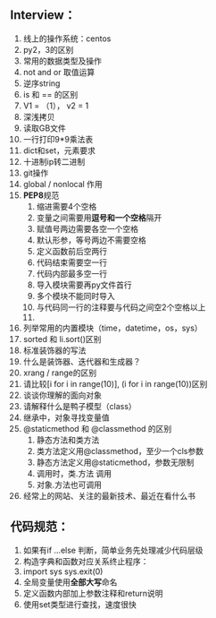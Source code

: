 ## Interview：

1. 线上的操作系统：centos
2. py2，3的区别
3. 常用的数据类型及操作
4. not and or 取值运算
5. 逆序string
6. is 和 == 的区别
7. V1 = （1）， v2 = 1
8. 深浅拷贝
9. 读取GB文件
10. 一行打印9*9乘法表
11. dict和set，元素要求
12. 十进制ip转二进制
13. git操作
14. global / nonlocal 作用
15. **PEP8**规范
    1. 缩进需要4个空格
    2. 变量之间需要用**逗号和一个空格**隔开
    3. 赋值号两边需要各空一个空格
    4. 默认形参，等号两边不需要空格
    5. 定义函数前后空两行
    6. 代码结束需要空一行
    7. 代码内部最多空一行
    8. 导入模块需要再py文件首行
    9. 多个模块不能同时导入
    10. 与代码同一行的注释要与代码之间空2个空格以上
    11. 
16. 列举常用的内置模块（time，datetime，os，sys）
17. sorted 和 li.sort()区别
18. 标准装饰器的写法
19. 什么是装饰器、迭代器和生成器？
20. xrang / range的区别
21. 请比较[i for i in range(10)], (i for i in range(10))区别
22. 谈谈你理解的面向对象
23. 请解释什么是鸭子模型（class）
24. 继承中，对象寻找变量值
25. @staticmethod 和 @classmethod 的区别
    1. 静态方法和类方法
    2. 类方法定义用@classmethod，至少一个cls参数
    3. 静态方法定义用@staticmethod，参数无限制
    4. 调用时，类.方法 调用
    5. 对象.方法也可调用
26. 经常上的网站、关注的最新技术、最近在看什么书







## 代码规范：

1. 如果有if …else 判断，简单业务先处理减少代码层级
2. 构造字典和函数对应关系终止程序：
3. import sys      sys.exit(0)
5. 全局变量使用**全部大写**命名
6. 定义函数内部加上参数注释和return说明
6. 使用set类型进行查找，速度很快

